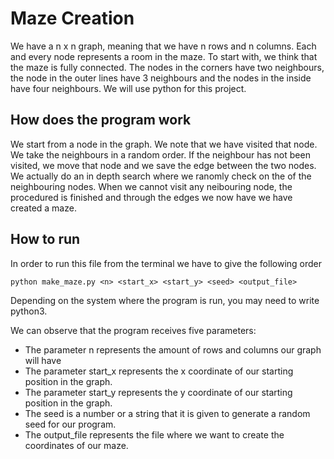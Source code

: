 # Maze Creation
We have a n x n graph, meaning that we have n rows and n columns. Each and every node represents a room in the maze. To start with, we think that the maze is fully connected. The nodes in the corners have two neighbours, the node in the outer lines have 3 neighbours and the nodes in the inside have four neighbours. We will use python for this project.

## How does the program work
We start from a node in the graph. We note that we have visited that node. We take the neighbours in a random order. If the neighbour has not been visited, we move that node and we save the edge between the two nodes. We actually do an in depth search where we ranomly check on the of the neighbouring nodes. 
When we cannot visit any neibouring node, the procedured is finished and through the edges we now have we have created a maze.

## How to run
In order to run this file from the terminal we have to give the following order

```
python make_maze.py <n> <start_x> <start_y> <seed> <output_file>
```
Depending on the system where the program is run, you may need to write python3.

We can observe that the program receives five parameters:
* The parameter n represents the amount of rows and columns our graph will have
* The parameter start_x represents the x coordinate of our starting position in the graph. 
* The parameter start_y represents the y coordinate of our starting position in the graph. 
* The seed is a number or a string that it is given to generate a random seed for our program.
* The output_file represents the file where we want to create the coordinates of our maze.
